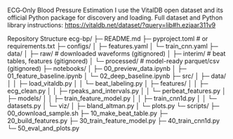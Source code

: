 ECG‑Only Blood Pressure Estimation
I use the VitalDB open dataset and its official Python package for discovery and loading.
Full dataset and Python library instructions: https://vitaldb.net/dataset/?query=lib#h.ezjaar311v9

Repository Structure
ecg-bp/
├─ README.md
├─ pyproject.toml # or requirements.txt
├─ configs/
│ ├─ features.yaml
│ └─ train_cnn.yaml
├─ data/
│ ├─ raw/ # downloaded waveforms (gitignored)
│ ├─ interim/ # beat tables, features (gitignored)
│ └─ processed/ # model-ready parquet/csv (gitignored)
├─ notebooks/
│ ├─ 00_preview_data.ipynb
│ ├─ 01_feature_baseline.ipynb
│ └─ 02_deep_baseline.ipynb
├─ src/
│ ├─ data/
│ │ ├─ load_vitaldb.py
│ │ └─ beat_labeling.py
│ ├─ features/
│ │ ├─ ecg_clean.py
│ │ ├─ rpeaks_and_intervals.py
│ │ └─ perbeat_features.py
│ ├─ models/
│ │ ├─ train_feature_model.py
│ │ ├─ train_cnn1d.py
│ │ └─ datasets.py
│ └─ viz/
│ ├─ bland_altman.py
│ └─ plots.py
└─ scripts/
├─ 00_download_sample.sh
├─ 10_make_beat_table.py
├─ 20_build_features.py
├─ 30_train_feature_model.py
├─ 40_train_cnn1d.py
└─ 50_eval_and_plots.py